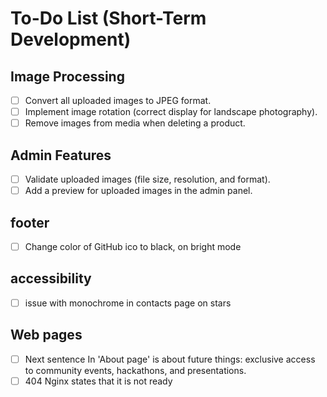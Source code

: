 # To-Do List (Short-Term Development)

## **Image Processing**
- [ ] Convert all uploaded images to JPEG format.
- [ ] Implement image rotation (correct display for landscape photography).
- [ ] Remove images from media when deleting a product.

## **Admin Features**
- [ ] Validate uploaded images (file size, resolution, and format).
- [ ] Add a preview for uploaded images in the admin panel.

## **footer**
- [ ] Change color of GitHub ico to black, on bright mode

## **accessibility**
- [ ] issue with monochrome in contacts page on stars

## **Web pages**
-[ ] Next sentence In 'About page' is about future things: exclusive access to community events, hackathons, and presentations.
-[ ] 404 Nginx states that it is not ready
